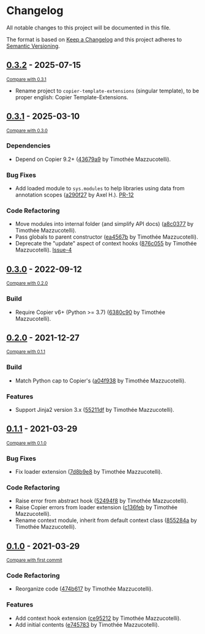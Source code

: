 # Changelog
All notable changes to this project will be documented in this file.

The format is based on [Keep a Changelog](http://keepachangelog.com/en/1.0.0/)
and this project adheres to [Semantic Versioning](http://semver.org/spec/v2.0.0.html).

<!-- insertion marker -->
## [0.3.2](https://github.com/pawamoy/copier-templates-extensions/releases/tag/0.3.2) - 2025-07-15

<small>[Compare with 0.3.1](https://github.com/pawamoy/copier-templates-extensions/compare/0.3.1...0.3.2)</small>

- Rename project to `copier-template-extensions` (singular template), to be proper english: Copier Template-Extensions.

## [0.3.1](https://github.com/pawamoy/copier-template-extensions/releases/tag/0.3.1) - 2025-03-10

<small>[Compare with 0.3.0](https://github.com/pawamoy/copier-template-extensions/compare/0.3.0...0.3.1)</small>

### Dependencies

- Depend on Copier 9.2+ ([43679a9](https://github.com/pawamoy/copier-template-extensions/commit/43679a9719b2d05e041e674bde1f10dee21984a6) by Timothée Mazzucotelli).

### Bug Fixes

- Add loaded module to `sys.modules` to help libraries using data from annotation scopes ([a290f27](https://github.com/pawamoy/copier-template-extensions/commit/a290f271e302db88bcc755d57c647e4f3a8043ff) by Axel H.). [PR-12](https://github.com/copier-org/copier-template-extensions/pull/12)

### Code Refactoring

- Move modules into internal folder (and simplify API docs) ([a8c0377](https://github.com/pawamoy/copier-template-extensions/commit/a8c03770298f51fa07667598fd7d0b72196aecad) by Timothée Mazzucotelli).
- Pass globals to parent constructor ([ea4567b](https://github.com/pawamoy/copier-template-extensions/commit/ea4567bcfad0f17764e17d6b7fd12a7fd7a33cba) by Timothée Mazzucotelli).
- Deprecate the "update" aspect of context hooks ([876c055](https://github.com/pawamoy/copier-template-extensions/commit/876c0554e34b630ab255111b69da74db16439dcb) by Timothée Mazzucotelli). [Issue-4](https://github.com/copier-org/copier-template-extensions/issues/4)

## [0.3.0](https://github.com/copier-org/copier-template-extensions/releases/tag/0.3.0) - 2022-09-12

<small>[Compare with 0.2.0](https://github.com/copier-org/copier-template-extensions/compare/0.2.0...0.3.0)</small>

### Build
- Require Copier v6+ (Python >= 3.7) ([6380c90](https://github.com/copier-org/copier-template-extensions/commit/6380c90a3e26c596790d9a083673dcf1dd613678) by Timothée Mazzucotelli).


## [0.2.0](https://github.com/copier-org/copier-template-extensions/releases/tag/0.2.0) - 2021-12-27

<small>[Compare with 0.1.1](https://github.com/copier-org/copier-template-extensions/compare/0.1.1...0.2.0)</small>

### Build
- Match Python cap to Copier's ([a04f938](https://github.com/copier-org/copier-template-extensions/commit/a04f93813f9795b64cbd9d21209dd5e5127b3eb4) by Timothée Mazzucotelli).

### Features
- Support Jinja2 version 3.x ([55211df](https://github.com/copier-org/copier-template-extensions/commit/55211df29c4118c2603cc18ea4a1bc4247e41176) by Timothée Mazzucotelli).


## [0.1.1](https://github.com/copier-org/copier-template-extensions/releases/tag/0.1.1) - 2021-03-29

<small>[Compare with 0.1.0](https://github.com/copier-org/copier-template-extensions/compare/0.1.0...0.1.1)</small>

### Bug Fixes
- Fix loader extension ([7d8b9e8](https://github.com/copier-org/copier-template-extensions/commit/7d8b9e8cf2de66fafc9953ff5d4ba4e210470649) by Timothée Mazzucotelli).

### Code Refactoring
- Raise error from abstract hook ([52494f8](https://github.com/copier-org/copier-template-extensions/commit/52494f8d02505027da0733a7beb9269fc2ba8c3e) by Timothée Mazzucotelli).
- Raise Copier errors from loader extension ([c136feb](https://github.com/copier-org/copier-template-extensions/commit/c136febaa4ed719f5a0919e2fa073862258e7143) by Timothée Mazzucotelli).
- Rename context module, inherit from default context class ([855284a](https://github.com/copier-org/copier-template-extensions/commit/855284ad2112feecd6b2a8dfc38dbbd397d29275) by Timothée Mazzucotelli).


## [0.1.0](https://github.com/copier-org/copier-template-extensions/releases/tag/0.1.0) - 2021-03-29

<small>[Compare with first commit](https://github.com/copier-org/copier-template-extensions/compare/e74578393a7cffe4e502640a6092e789d2cc6f29...0.1.0)</small>

### Code Refactoring
- Reorganize code ([474b617](https://github.com/copier-org/copier-template-extensions/commit/474b6173f3970c7713643b7cbc16f11f32a70e5c) by Timothée Mazzucotelli).

### Features
- Add context hook extension ([ce95212](https://github.com/copier-org/copier-template-extensions/commit/ce952126afb282cfa1fbf18366a6f857426eeaa1) by Timothée Mazzucotelli).
- Add initial contents ([e745783](https://github.com/copier-org/copier-template-extensions/commit/e74578393a7cffe4e502640a6092e789d2cc6f29) by Timothée Mazzucotelli).
